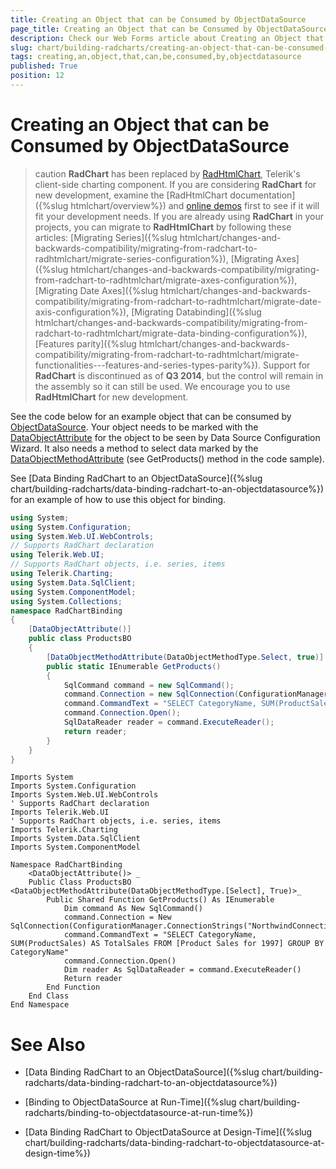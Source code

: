 ```yaml
---
title: Creating an Object that can be Consumed by ObjectDataSource
page_title: Creating an Object that can be Consumed by ObjectDataSource - RadChart
description: Check our Web Forms article about Creating an Object that can be Consumed by ObjectDataSource.
slug: chart/building-radcharts/creating-an-object-that-can-be-consumed-by-objectdatasource
tags: creating,an,object,that,can,be,consumed,by,objectdatasource
published: True
position: 12
---
```


# Creating an Object that can be Consumed by ObjectDataSource

>caution  **RadChart** has been replaced by [RadHtmlChart](https://www.telerik.com/products/aspnet-ajax/html-chart.aspx), Telerik's client-side charting component. If you are considering **RadChart** for new development, examine the [RadHtmlChart documentation]({%slug htmlchart/overview%}) and [online demos](https://demos.telerik.com/aspnet-ajax/htmlchart/examples/overview/defaultcs.aspx) first to see if it will fit your development needs. If you are already using **RadChart** in your projects, you can migrate to **RadHtmlChart** by following these articles: [Migrating Series]({%slug htmlchart/changes-and-backwards-compatibility/migrating-from-radchart-to-radhtmlchart/migrate-series-configuration%}), [Migrating Axes]({%slug htmlchart/changes-and-backwards-compatibility/migrating-from-radchart-to-radhtmlchart/migrate-axes-configuration%}), [Migrating Date Axes]({%slug htmlchart/changes-and-backwards-compatibility/migrating-from-radchart-to-radhtmlchart/migrate-date-axis-configuration%}), [Migrating Databinding]({%slug htmlchart/changes-and-backwards-compatibility/migrating-from-radchart-to-radhtmlchart/migrate-data-binding-configuration%}), [Features parity]({%slug htmlchart/changes-and-backwards-compatibility/migrating-from-radchart-to-radhtmlchart/migrate-functionalities---features-and-series-types-parity%}). Support for **RadChart** is discontinued as of **Q3 2014**, but the control will remain in the assembly so it can still be used. We encourage you to use **RadHtmlChart** for new development.

See the code below for an example object that can be consumed by [ObjectDataSource](https://msdn2.microsoft.com/en-us/library/system.web.ui.webcontrols.objectdatasource.aspx). Your object needs to be marked with the [DataObjectAttribute](https://msdn2.microsoft.com/en-us/library/system.componentmodel.dataobjectattribute.aspx) for the object to be seen by Data Source Configuration Wizard. It also needs a method to select data marked by the [DataObjectMethodAttribute](https://msdn2.microsoft.com/en-us/library/system.componentmodel.dataobjectmethodattribute.aspx) (see GetProducts() method in the code sample).

See [Data Binding RadChart to an ObjectDataSource]({%slug chart/building-radcharts/data-binding-radchart-to-an-objectdatasource%}) for an example of how to use this object for binding.

````C#
using System;
using System.Configuration;
using System.Web.UI.WebControls;
// Supports RadChart declaration
using Telerik.Web.UI;
// Supports RadChart objects, i.e. series, items
using Telerik.Charting;
using System.Data.SqlClient;
using System.ComponentModel;
using System.Collections;
namespace RadChartBinding
{
	[DataObjectAttribute()]
	public class ProductsBO
	{
		[DataObjectMethodAttribute(DataObjectMethodType.Select, true)]
		public static IEnumerable GetProducts()
		{
			SqlCommand command = new SqlCommand();
			command.Connection = new SqlConnection(ConfigurationManager.ConnectionStrings["NorthwindConnectionString"].ConnectionString);
			command.CommandText = "SELECT CategoryName, SUM(ProductSales) AS TotalSales FROM [Product Sales for 1997] GROUP BY CategoryName";
			command.Connection.Open();
			SqlDataReader reader = command.ExecuteReader();
			return reader;
		}
	}
}
````
````VB
Imports System
Imports System.Configuration
Imports System.Web.UI.WebControls
' Supports RadChart declaration
Imports Telerik.Web.UI
' Supports RadChart objects, i.e. series, items
Imports Telerik.Charting
Imports System.Data.SqlClient
Imports System.ComponentModel

Namespace RadChartBinding
	<DataObjectAttribute()> _
	Public Class ProductsBO
<DataObjectMethodAttribute(DataObjectMethodType.[Select], True)>_  
		Public Shared Function GetProducts() As IEnumerable
			Dim command As New SqlCommand()
			command.Connection = New SqlConnection(ConfigurationManager.ConnectionStrings("NorthwindConnectionString").ConnectionString)
			command.CommandText = "SELECT CategoryName, SUM(ProductSales) AS TotalSales FROM [Product Sales for 1997] GROUP BY CategoryName"
			command.Connection.Open()
			Dim reader As SqlDataReader = command.ExecuteReader()
			Return reader
		End Function
	End Class
End Namespace
````

# See Also

 * [Data Binding RadChart to an ObjectDataSource]({%slug chart/building-radcharts/data-binding-radchart-to-an-objectdatasource%})

 * [Binding to ObjectDataSource at Run-Time]({%slug chart/building-radcharts/binding-to-objectdatasource-at-run-time%})

 * [Data Binding RadChart to ObjectDataSource at Design-Time]({%slug chart/building-radcharts/data-binding-radchart-to-objectdatasource-at-design-time%})

